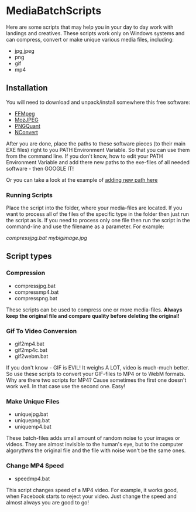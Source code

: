 # MediaBatchScripts

Here are some scripts that may help you in your day to day work with landings and creatives.
These scripts work only on Windows systems and can compress, convert or make unique various media files, including:

- jpg,jpeg
- png
- gif
- mp4

## Installation

You will need to download and unpack/install somewhere this free software:

- [FFMpeg](https://www.gyan.dev/ffmpeg/builds/#release-builds)
- [MozJPEG](https://github.com/mozilla/mozjpeg/releases)
- [PNGQuant](https://pngquant.org/)
- [NConvert](https://www.xnview.com/en/nconvert/)

After you are done, place the paths to these software pieces (to their main EXE files) right to you PATH Environment Variable.
So that you can use them from the command line. If you don't know, how to edit your PATH Environment Variable and add there new
paths to the exe-files of all needed software - then GOOGLE IT!

Or you can take a look at the example of [adding new path here](https://yellowweb.top/unikalizacziya-kreativov-dlya-facebook-bystro-b/)

### Running Scripts

Place the script into the folder, where your media-files are located.
If you want to process all of the files of the specific type in the folder then just run the script as is.
If you need to process only one file then run the script in the command-line and use the filename as a parameter.
For example:

_compressjpg.bat mybigimage.jpg_

## Script types

### Compression

- compressjpg.bat
- compressmp4.bat
- compresspng.bat

These scripts can be used to compress one or more media-files.
**Always keep the original file and compare quality before deleting the original!**

### Gif To Video Conversion

- gif2mp4.bat
- gif2mp4c.bat
- gif2webm.bat

If you don't know - GIF is EVIL! It weighs A LOT, video is much-much better. So use these scripts to convert your GIF-files to MP4 or to WebM formats.
Why are there two scripts for MP4? Cause sometimes the first one doesn't work well. In that case use the second one. Easy!

### Make Unique Files

- uniquejpg.bat
- uniquepng.bat
- uniquemp4.bat

These batch-files adds small amount of random noise to your images or videos. They are almost invisible to the human's eye, but to the computer
algorythms the original file and the file with noise won't be the same ones.

### Change MP4 Speed

- speedmp4.bat

This script changes speed of a MP4 video.
For example, it works good, when Facebook starts to reject your video. Just change the speed and almost always you are good to go!
